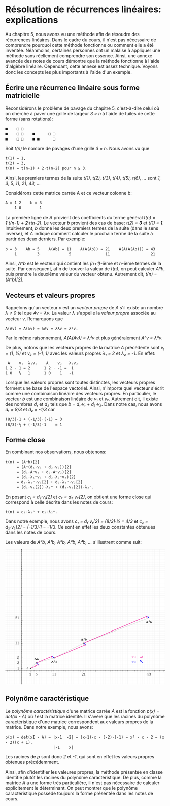 # Résolution de récurrences linéaires: explications

Au chapitre 5, nous avons vu une méthode afin de résoudre des récurrences linéaires. Dans le cadre du cours,
il n'est pas nécessaire de comprendre pourquoi cette méthode fonctionne ou comment elle a été inventée.
Néanmoins, certaines personnes ont un malaise à appliquer une méthode sans réellement comprendre son essence. Ainsi,
une annexe avancée des notes de cours démontre que la méthode fonctionne à l'aide d'algèbre linéaire.
Cependant, cette annexe est assez technique. Voyons donc les concepts les plus importants à l'aide d'un exemple.

## Écrire une récurrence linéaire sous forme matricielle

Reconsidérons le problème de pavage du chapitre 5, c'est-à-dire celui où on cherche à paver une grille
de largeur _3 × n_ à l'aide de tuiles de cette forme (sans rotations):

```
■    □ □
■    □ □    ■      □ □
■    □ □    ■ ■      □
```

Soit _t(n)_ le nombre de pavages d'une grille _3 × n_. Nous avons vu que

```
t(1) = 1,
t(2) = 3,
t(n) = t(n-1) + 2·t(n-2) pour n ≥ 3.
```

Ainsi, les premiers termes de la suite _t(1), t(2), t(3), t(4), t(5), t(6), …_ sont _1, 3, 5, 11, 21, 43, …_

Considérons cette matrice carrée A et ce vecteur colonne b:

```
A = 1 2    b = 3
    1 0        1
```

La première ligne de _A_ provient des coefficients du terme général
_t(n) = **1**·t(n-1) + **2**·t(n-2)_. Le vecteur _b_ provient des
cas de base: _t(2) = **3**_ et _t(1) = **1**_. Intuitivement, _b_
donne les deux premiers termes de la suite (dans le sens inverse),
et _A_ indique comment calculer le prochain terme de la suite à partir
des deux derniers. Par exemple:

```
b = 3    Ab = 5    A(Ab) = 11    A(A(Ab)) = 21    A(A(A(Ab))) = 43
    1         3             5               11                  21
```

Ainsi, _Aⁿb_ est le vecteur qui contient les _(n+1)_-ième et _n_-ième termes de la suite.
Par conséquent, afin de trouver la valeur de _t(n)_, on peut calculer _Aⁿb_, puis prendre la
deuxième valeur du vecteur obtenu. Autrement dit, _t(n) = (Aⁿb)[2]_.

## Vecteurs et valeurs propres

Rappelons qu'un vecteur _v_ est un _vecteur propre_ de _A_ s'il existe un nombre _λ ≠ 0_
tel que _Av = λv_. La valeur _λ_ s'appelle la _valeur propre_ associée au vecteur _v_.
Remarquons que

```
A(Av) = A(λv) = λAv = λλv = λ²v.
```

Par le même raisonnement, _A(A(Av)) = λ³v_ et plus généralement _Aⁿv = λⁿv_.

De plus, notons que les vecteurs propres de la matrice _A_ précédente sont _v₁ = (1, ½)_ et _v₂ = (-1, 1)_
avec les valeurs propres _λ₁ = 2_ et _λ₂ = -1_. En effet:

```
 A    v₁  λ₁v₁    A    v₂   λ₂v₂
1 2 · 1 = 2      1 2 · -1 =  1
1 0   ½   1      1 0    1   -1
```

Lorsque les valeurs propres sont toutes distinctes, les vecteurs propres forment une base de l'espace
vectoriel. Ainsi, n'importe quel vecteur s'écrit comme une combinaison linéaire des vecteurs propres.
En particulier, le vecteur _b_ est une combinaison linéaire de _v₁_ et _v₂_. Autrement dit,
il existe des nombres _d₁_ et _d₂_ tels que _b = d₁·v₁ + d₂·v₂_. Dans notre cas, nous avons
_d₁ = 8/3_ et _d₂ = -1/3_ car

```
(8/3)·1 + (-1/3)·(-1) = 3
(8/3)·½ + (-1/3)·1    = 1
```

## Forme close

En combinant nos observations, nous obtenons:

```
t(n) = (Aⁿb)[2]
     = (Aⁿ(d₁·v₁ + d₂·v₂))[2]
     = (d₁·Aⁿv₁ + d₂·Aⁿv₂)[2]
     = (d₁·λ₁ⁿv₁ + d₂·λ₂ⁿv₂)[2]
     = d₁·λ₁ⁿ·v₁[2] + d₂·λ₂ⁿ·v₂[2]
     = (d₁·v₁[2])·λ₁ⁿ + (d₂·v₂[2])·λ₂ⁿ.
```

En posant _c₁ = d₁·v₁[2]_ et _c₂ = d₂·v₂[2]_, on obtient une forme close qui correspond à celle
décrite dans les notes de cours:

```
t(n) = c₁·λ₁ⁿ + c₂·λ₂ⁿ.
```

Dans notre exemple, nous avons _c₁ = d₁·v₁[2] = (8/3)·½ = 4/3_ et _c₂ = d₂·v₂[2] = (-1/3)·1 = -1/3_.
Ce sont en effet les deux constantes obtenues dans les notes de cours.

Les valeurs de _A⁰b, A¹b, A²b, A³b, A⁴b, …_ s'illustrent comme suit:

<img src="figure.png" width="600" alt="Illustration de la récurrence linéaire">

## Polynôme caractéristique

Le _polynôme caractéristique_ d'une matrice carrée _A_ est la fonction _p(x) = det(xI - A)_ où
_I_ est la matrice identité. Il s'avère que les racines du polynôme caractéristique d'une
matrice correspondent aux valeurs propres de la matrice. Dans notre exemple, nous avons:

```
p(x) = det(xI - A) = |x-1  -2| = (x-1)·x - (-2)·(-1) = x² - x - 2 = (x - 2)(x + 1).
                     |-1    x|
```

Les racines de _p_ sont donc _2_ et _-1_, qui sont en effet les valeurs propres
obtenues précédemment.

Ainsi, afin d'identifier les valeures propres, la méthode présentée en classe
identifie plutôt les racines du polynôme caractéristique. De plus, comme la matrice
_A_ a une forme très particulière, il n'est pas nécessaire de calculer explicitement
le déterminant. On peut montrer que le polynôme caractéristique possède toujours la forme présentée
dans les notes de cours.
